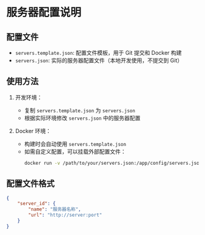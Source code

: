 # 服务器配置说明

## 配置文件
- `servers.template.json`: 配置文件模板，用于 Git 提交和 Docker 构建
- `servers.json`: 实际的服务器配置文件（本地开发使用，不提交到 Git）

## 使用方法

1. 开发环境：
   - 复制 `servers.template.json` 为 `servers.json`
   - 根据实际环境修改 `servers.json` 中的服务器配置

2. Docker 环境：
   - 构建时会自动使用 `servers.template.json`
   - 如需自定义配置，可以挂载外部配置文件：
     ```bash
     docker run -v /path/to/your/servers.json:/app/config/servers.json ...
     ```

## 配置文件格式
```json
{
    "server_id": {
        "name": "服务器名称",
        "url": "http://server:port"
    }
}
``` 